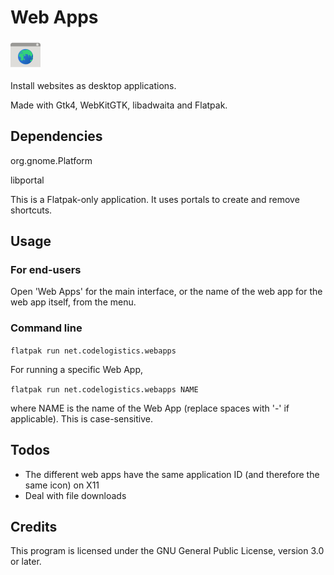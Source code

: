 # Web Apps

![Web Apps logo](data/icons/hicolor/48x48/apps/net.codelogistics.webapps.png)

Install websites as desktop applications.

Made with Gtk4, WebKitGTK, libadwaita and Flatpak.

## Dependencies

org.gnome.Platform

libportal

This is a Flatpak-only application. It uses portals to create and remove shortcuts.

## Usage

### For end-users

Open 'Web Apps' for the main interface, or the name of the web app for the web app itself, from the menu.

### Command line

`flatpak run net.codelogistics.webapps`

For running a specific Web App,

`flatpak run net.codelogistics.webapps NAME`

where NAME is the name of the Web App (replace spaces with '-' if applicable). This is case-sensitive.

## Todos

* The different web apps have the same application ID (and therefore the same icon) on X11
* Deal with file downloads

## Credits

This program is licensed under the GNU General Public License, version 3.0 or later.
